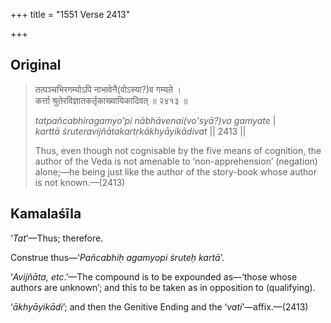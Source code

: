 +++
title = "1551 Verse 2413"

+++
## Original 
>
> तत्पञ्चभिरगम्योऽपि नाभावेनै(वोऽस्या?)व गम्यते ।  
> कर्त्ता श्रुतेरविज्ञातकर्तृकाख्यायिकादिवत् ॥ २४१३ ॥ 
>
> *tatpañcabhiragamyo'pi nābhāvenai(vo'syā?)va gamyate* \|  
> *karttā śruteravijñātakartṛkākhyāyikādivat* \|\| 2413 \|\| 
>
> Thus, even though not cognisable by the five means of cognition, the author of the Veda is not amenable to ‘non-apprehension’ (negation) alone;—he being just like the author of the story-book whose author is not known.—(2413)



## Kamalaśīla

‘*Tat*’—Thus; therefore.

Construe thus—‘*Pañcabhiḥ agamyopi śruteḥ kartā*’.

‘*Avijñāta, etc*.’—The compound is to be expounded as—‘those whose authors are unknown’; and this to be taken as in opposition to (qualifying).

‘*ākhyāyikādi*’; and then the Genitive Ending and the ‘*vati*’—affix.—(2413)


